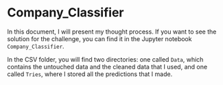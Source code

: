 # Company_Classifier

In this document, I will present my thought process. If you want to see the solution for the challenge, you can find it in the Jupyter notebook `Company_Classifier`.

In the CSV folder, you will find two directories: one called `Data`, which contains the untouched data and the cleaned data that I used, and one called `Tries`, where I stored all the predictions that I made.